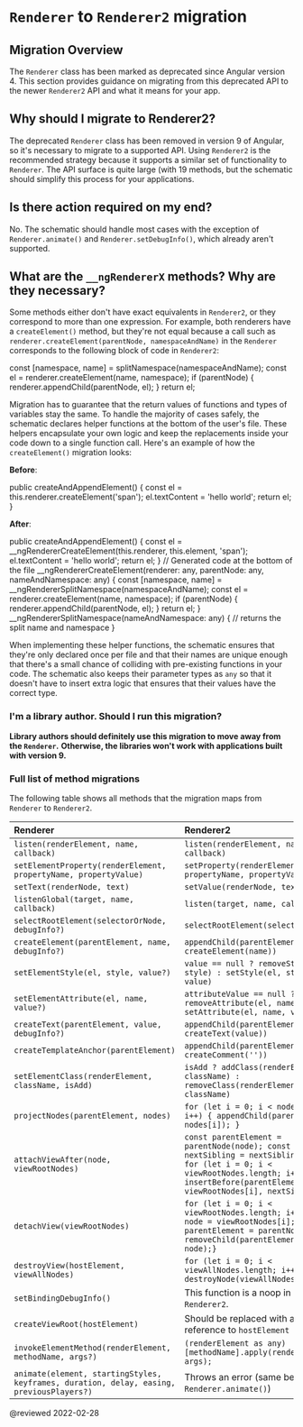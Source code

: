 # `Renderer` to `Renderer2` migration

## Migration Overview

The `Renderer` class has been marked as deprecated since Angular version 4. This section provides guidance on migrating from this deprecated API to the newer `Renderer2` API and what it means for your app.

## Why should I migrate to Renderer2?

The deprecated `Renderer` class has been removed in version 9 of Angular, so it's necessary to migrate to a supported API. Using `Renderer2` is the recommended strategy because it supports a similar set of functionality to `Renderer`. The API surface is quite large \(with 19 methods\, but the schematic should simplify this process for your applications.

## Is there action required on my end?

No. The schematic should handle most cases with the exception of `Renderer.animate()` and `Renderer.setDebugInfo()`, which already aren't supported.

## What are the `__ngRendererX` methods? Why are they necessary?

Some methods either don't have exact equivalents in `Renderer2`, or they correspond to more than one expression. For example, both renderers have a `createElement()` method, but they're not equal because a call such as `renderer.createElement(parentNode, namespaceAndName)` in the `Renderer` corresponds to the following block of code in `Renderer2`:

<code-example format="typescript" language="typescript">

const [namespace, name] = splitNamespace(namespaceAndName);
const el = renderer.createElement(name, namespace);
if (parentNode) {
  renderer.appendChild(parentNode, el);
}
return el;

</code-example>

Migration has to guarantee that the return values of functions and types of variables stay the same. To handle the majority of cases safely, the schematic declares helper functions at the bottom of the user's file. These helpers encapsulate your own logic and keep the replacements inside your code down to a single function call. Here's an example of how the `createElement()` migration looks:

**Before**:

<code-example format="typescript" language="typescript">

public createAndAppendElement() {
  const el = this.renderer.createElement('span');
  el.textContent = 'hello world';
  return el;
}

</code-example>

**After**:

<code-example format="typescript" language="typescript">

public createAndAppendElement() {
  const el = __ngRendererCreateElement(this.renderer, this.element, 'span');
  el.textContent = 'hello world';
  return el;
}
// Generated code at the bottom of the file
__ngRendererCreateElement(renderer: any, parentNode: any, nameAndNamespace: any) {
  const [namespace, name] = __ngRendererSplitNamespace(namespaceAndName);
  const el = renderer.createElement(name, namespace);
  if (parentNode) {
    renderer.appendChild(parentNode, el);
  }
  return el;
}
__ngRendererSplitNamespace(nameAndNamespace: any) {
  // returns the split name and namespace
}

</code-example>

When implementing these helper functions, the schematic ensures that they're only declared once per file and that their names are unique enough that there's a small chance of colliding with pre-existing functions in your code. The schematic also keeps their parameter types as `any` so that it doesn't have to insert extra logic that ensures that their values have the correct type.

### I'm a library author. Should I run this migration?

**Library authors should definitely use this migration to move away from the `Renderer`.** **Otherwise, the libraries won't work with applications built with version 9.**

### Full list of method migrations

The following table shows all methods that the migration maps from `Renderer` to `Renderer2`.

| Renderer                                                                                 | Renderer2                                                                                                                                                                                         |
|:---------------------------------------------------------------------------------------- |:------------------------------------------------------------------------------------------------------------------------------------------------------------------------------------------------- |
| `listen(renderElement, name, callback)`                                                  | `listen(renderElement, name, callback)`                                                                                                                                                           |
| `setElementProperty(renderElement, propertyName, propertyValue)`                         | `setProperty(renderElement, propertyName, propertyValue)`                                                                                                                                         |
| `setText(renderNode, text)`                                                              | `setValue(renderNode, text)`                                                                                                                                                                      |
| `listenGlobal(target, name, callback)`                                                   | `listen(target, name, callback)`                                                                                                                                                                  |
| `selectRootElement(selectorOrNode, debugInfo?)`                                          | `selectRootElement(selectorOrNode)`                                                                                                                                                               |
| `createElement(parentElement, name, debugInfo?)`                                         | `appendChild(parentElement, createElement(name))`                                                                                                                                                 |
| `setElementStyle(el, style, value?)`                                                     | `value == null ? removeStyle(el, style) : setStyle(el, style, value)`                                                                                                                             |
| `setElementAttribute(el, name, value?)`                                                  | `attributeValue == null ? removeAttribute(el, name) : setAttribute(el, name, value)`                                                                                                              |
| `createText(parentElement, value, debugInfo?)`                                           | `appendChild(parentElement, createText(value))`                                                                                                                                                   |
| `createTemplateAnchor(parentElement)`                                                    | `appendChild(parentElement, createComment(''))`                                                                                                                                                   |
| `setElementClass(renderElement, className, isAdd)`                                       | `isAdd ? addClass(renderElement, className) : removeClass(renderElement, className)`                                                                                                              |
| `projectNodes(parentElement, nodes)`                                                     | `for (let i = 0; i < nodes.length; i++) { appendChild(parentElement, nodes[i]); }`                                                                                                             |
| `attachViewAfter(node, viewRootNodes)`                                                   | `const parentElement = parentNode(node); const nextSibling = nextSibling(node); for (let i = 0; i < viewRootNodes.length; i++) { insertBefore(parentElement, viewRootNodes[i], nextSibling);}` |
| `detachView(viewRootNodes)`                                                              | `for (let i = 0; i < viewRootNodes.length; i++) {const node = viewRootNodes[i]; const parentElement = parentNode(node); removeChild(parentElement, node);}`                                    |
| `destroyView(hostElement, viewAllNodes)`                                                 | `for (let i = 0; i < viewAllNodes.length; i++) { destroyNode(viewAllNodes[i]); }`                                                                                                              |
| `setBindingDebugInfo()`                                                                  | This function is a noop in `Renderer2`.                                                                                                                                                           |
| `createViewRoot(hostElement)`                                                            | Should be replaced with a reference to `hostElement`                                                                                                                                              |
| `invokeElementMethod(renderElement, methodName, args?)`                                  | `(renderElement as any)[methodName].apply(renderElement, args);`                                                                                                                                  |
| `animate(element, startingStyles, keyframes, duration, delay, easing, previousPlayers?)` | Throws an error \(same behavior as `Renderer.animate()`\)                                                                                                                                       |

<!-- links -->

<!-- external links -->

<!-- end links -->

@reviewed 2022-02-28
